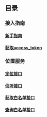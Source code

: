 ## 目录

### 接入指南
#### [新手指南](doc.html?page=new_user_guide)
#### [获取access\_token](doc.html?page=access_token)

### 位置服务
#### [定位接口](doc.html?page=loc)
#### [侦听接口](doc.html?page=monitor)
#### [获取白名单接口](doc.html?page=whitelist)
#### [查询白名单接口](doc.html?page=whiteuser)
